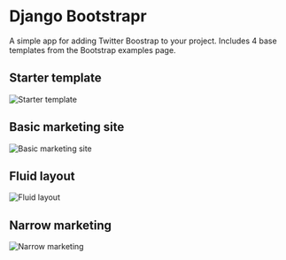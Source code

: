 # Django Bootstrapr

A simple app for adding Twitter Boostrap to your project. Includes 4 base templates from the Bootstrap examples page.

## Starter template
![Starter template](example/staic/img/bootstrap-example-starter.png)

## Basic marketing site
![Basic marketing site](example/staic/img/bootstrap-example-starter.png)

## Fluid layout
![Fluid layout](example/staic/img/bootstrap-example-fluid.png)

## Narrow marketing
![Narrow marketing](example/staic/img/bootstrap-example-marketing-narrow.png)